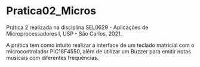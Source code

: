 # Pratica02_Micros

Prática 2 realizada na disciplina SEL0629 - Aplicações de Microprocessadores I, USP - São Carlos, 2021.

A prática tem como intuito realizar a interface de um teclado matricial com o microcontrolador PIC18F4550, além de utilizar um Buzzer para emitir notas musicais com diferentes frequências.
